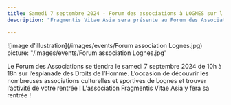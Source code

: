 ```yaml
---
title: Samedi 7 septembre 2024 - Forum des associations à LOGNES sur l'esplanade des droits de l'Homme 
description: "Fragmentis Vitae Asia sera présente au Forum des Associations de Lognes qui se tiendra le samedi 7 septembre 2024 de 10h à 18h sur l’esplanade des Droits de l’Homme."

---
```


![image d'illustration](/images/events/Forum association Lognes.jpg)
picture: "/images/events/Forum association Lognes.jpg"

Le Forum des Associations se tiendra le samedi 7 septembre 2024 de 10h à 18h sur l’esplanade des Droits de l’Homme.
L’occasion de découvrir les nombreuses associations culturelles et sportives de Lognes et trouver l’activité de votre rentrée !
L'association Fragmentis Vitae Asia y fera sa rentrée !
